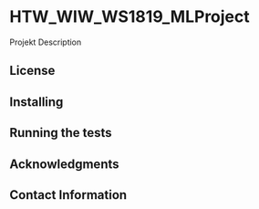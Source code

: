 # HTW_WIW_WS1819_MLProject

Projekt Description

## License

## Installing

## Running the tests

## Acknowledgments

## Contact Information
